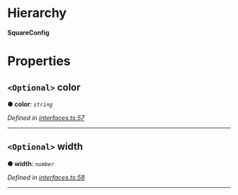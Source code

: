 

# Hierarchy

**SquareConfig**

# Properties

<a id="color"></a>

## `<Optional>` color

**● color**: *`string`*

*Defined in [interfaces.ts:57](https://github.com/OutSystems/typedoc-plugin-markdown/blob/master/test/src/interfaces.ts#L57)*

___
<a id="width"></a>

## `<Optional>` width

**● width**: *`number`*

*Defined in [interfaces.ts:58](https://github.com/OutSystems/typedoc-plugin-markdown/blob/master/test/src/interfaces.ts#L58)*

___

